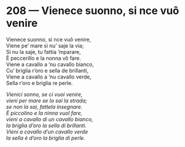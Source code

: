 # 208 — Vienece suonno, si nce vuô venire

Vienece suonno, si nce vuô venire,  
Viene pe’ mare si nu’ saje la via;  
Si nu la saje, tu fattia ’mparare,  
È peccerillo e la nonna vô fare.  
Viene a cavallo a ’nu cavallo bianco,  
Cu’ briglia r’oro e sella de brillanti,  
Viene a cavallo a ’nu cavallo verde,  
Sella r’oro e briglia re perle.

_Vienici sonno, se ci vuoi venire,  
vieni per mare se la sai la strada;  
se non la sai, fattela insegnare.  
È piccolino e la ninna vuol fare,  
vieni a cavallo di un cavallo bianco,  
la briglia d’oro la sella di brillanti.  
Vieni a cavallo d’un cavallo verde  
la sella è d’oro la briglia di perle._

